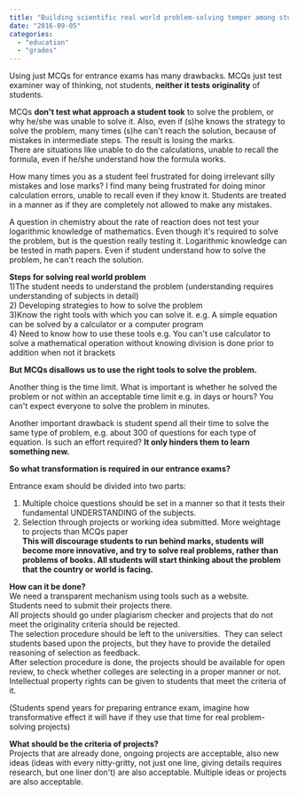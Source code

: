 ```yaml
---
title: "Building scientific real world problem-solving temper among students by transforming our entrance exams"
date: "2016-09-05"
categories: 
  - "education"
  - "grades"
---
```


Using just MCQs for entrance exams has many drawbacks. MCQs just test examiner way of thinking, not students, **neither it tests originality** of students.  
  
MCQs **don't test what approach a student took** to solve the problem, or why he/she was unable to solve it. Also, even if (s)he knows the strategy to solve the problem, many times (s)he can't reach the solution, because of mistakes in intermediate steps. The result is losing the marks.  
There are situations like unable to do the calculations, unable to recall the formula, even if he/she understand how the formula works.  
  
How many times you as a student feel frustrated for doing irrelevant silly mistakes and lose marks? I find many being frustrated for doing minor calculation errors, unable to recall even if they know it. Students are treated in a manner as if they are completely not allowed to make any mistakes.  
  
A question in chemistry about the rate of reaction does not test your logarithmic knowledge of mathematics. Even though it's required to solve the problem, but is the question really testing it. Logarithmic knowledge can be tested in math papers. Even if student understand how to solve the problem, he can't reach the solution.  
  
**Steps for solving real world problem**  
1)The student needs to understand the problem (understanding requires understanding of subjects in detail)  
2) Developing strategies to how to solve the problem  
3)Know the right tools with which you can solve it. e.g. A simple equation can be solved by a calculator or a computer program  
4) Need to know how to use these tools e.g. You can't use calculator to solve a mathematical operation without knowing division is done prior to addition when not it brackets  
  
**But MCQs disallows us to use the right tools to solve the problem.**  
  
Another thing is the time limit. What is important is whether he solved the problem or not within an acceptable time limit e.g. in days or hours? You can't expect everyone to solve the problem in minutes.  
  
Another important drawback is student spend all their time to solve the same type of problem, e.g. about 300 of questions for each type of equation. Is such an effort required? **It only hinders them to learn something new.**  
  
  
**So what transformation is required in our entrance exams?**  
  
Entrance exam should be divided into two parts:  
1) Multiple choice questions should be set in a manner so that it tests their fundamental UNDERSTANDING of the subjects.  
2) Selection through projects or working idea submitted. More weightage to projects than MCQs paper  
**This will discourage students to run behind marks, students will become more innovative, and try to solve real problems, rather than problems of books. All students will start thinking about the problem that the country or world is facing.**  
  
**How can it be done?**  
We need a transparent mechanism using tools such as a website.  
Students need to submit their projects there.  
All projects should go under plagiarism checker and projects that do not meet the originality criteria should be rejected.  
The selection procedure should be left to the universities.  They can select students based upon the projects, but they have to provide the detailed reasoning of selection as feedback.  
After selection procedure is done, the projects should be available for open review, to check whether colleges are selecting in a proper manner or not.  
Intellectual property rights can be given to students that meet the criteria of it.  
  
(Students spend years for preparing entrance exam, imagine how transformative effect it will have if they use that time for real problem-solving projects)  
  
**What should be the criteria of projects?**  
Projects that are already done, ongoing projects are acceptable, also new ideas (ideas with every nitty-gritty, not just one line, giving details requires research, but one liner don't) are also acceptable. Multiple ideas or projects are also acceptable.
